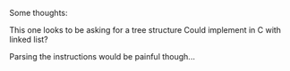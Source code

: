 Some thoughts:

This one looks to be asking for a tree structure
Could implement in C with linked list?

Parsing the instructions would be painful though...

